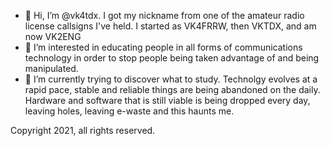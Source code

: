 - 👋 Hi, I’m @vk4tdx. I got my nickname from one of the amateur radio license callsigns I've held. I started as VK4FRRW, then VKTDX, and am now VK2ENG
- 👀 I’m interested in educating people in all forms of communications technology in order to stop people being taken advantage of and being manipulated.
- 🌱 I’m currently trying to discover what to study. Technolgy evolves at a rapid pace, stable and reliable things are being abandoned on the daily. Hardware and software that is still viable is being dropped every day, leaving holes, leaving e-waste and this haunts me.

Copyright 2021, all rights reserved.
<!---
vk4tdx/vk4tdx is a ✨ special ✨ repository because its `README.md` (this file) appears on your GitHub profile.
You can click the Preview link to take a look at your changes.
--->
